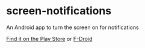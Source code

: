screen-notifications
====================

An Android app to turn the screen on for notifications

[Find it on the Play Store](https://play.google.com/store/apps/details?id=com.lukekorth.screennotifications) or [F-Droid](http://f-droid.org/repository/browse/?fdid=com.lukekorth.screennotifications)